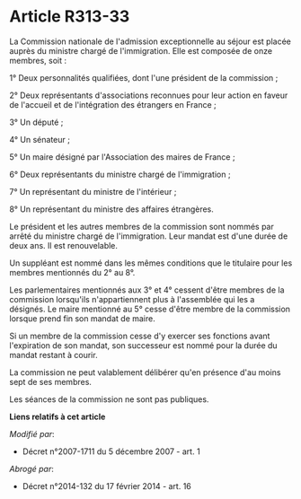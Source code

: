 # Article R313-33

La Commission nationale de l'admission exceptionnelle au séjour est placée auprès du ministre chargé de l'immigration. Elle
est composée de onze membres, soit :

1° Deux personnalités qualifiées, dont l'une président de la commission ;

2° Deux représentants d'associations reconnues pour leur action en faveur de l'accueil et de l'intégration des étrangers en
France ;

3° Un député ;

4° Un sénateur ;

5° Un maire désigné par l'Association des maires de France ;

6° Deux représentants du ministre chargé de l'immigration ;

7° Un représentant du ministre de l'intérieur ;

8° Un représentant du ministre des affaires étrangères.

Le président et les autres membres de la commission sont nommés par arrêté du ministre chargé de l'immigration. Leur mandat
est d'une durée de deux ans. Il est renouvelable.

Un suppléant est nommé dans les mêmes conditions que le titulaire pour les membres mentionnés du 2° au 8°.

Les parlementaires mentionnés aux 3° et 4° cessent d'être membres de la commission lorsqu'ils n'appartiennent plus à
l'assemblée qui les a désignés. Le maire mentionné au 5° cesse d'être membre de la commission lorsque prend fin son mandat de
maire.

Si un membre de la commission cesse d'y exercer ses fonctions avant l'expiration de son mandat, son successeur est nommé pour
la durée du mandat restant à courir.

La commission ne peut valablement délibérer qu'en présence d'au moins sept de ses membres.

Les séances de la commission ne sont pas publiques.

**Liens relatifs à cet article**

_Modifié par_:

  - Décret n°2007-1711 du 5 décembre 2007 - art. 1

_Abrogé par_:

  - Décret n°2014-132 du 17 février 2014 - art. 16
